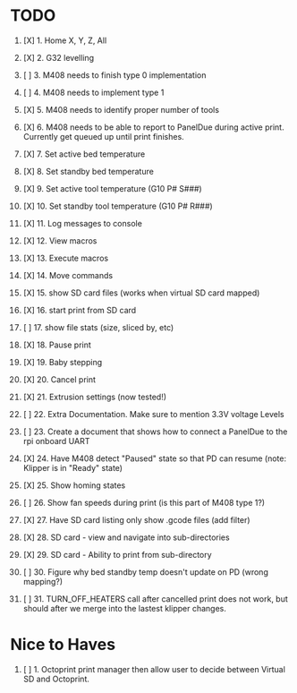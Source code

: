 TODO
=====
1. [X] 1. Home X, Y, Z, All

2. [X] 2. G32 levelling

3. [ ] 3. M408 needs to finish type 0 implementation

4. [ ] 4. M408 needs to implement type 1

5. [X] 5. M408 needs to identify proper number of tools

6. [X] 6. M408 needs to be able to report to PanelDue during active print. Currently get queued up until print finishes.

7. [X] 7. Set active bed temperature 

8. [X] 8. Set standby bed temperature

9. [X] 9. Set active tool temperature (G10 P# S###)

10. [X] 10. Set standby tool temperature (G10 P# R###)

11. [X] 11. Log messages to console

12. [X] 12. View macros

13. [X] 13. Execute macros

14. [X] 14. Move commands

15. [X] 15. show SD card files (works when virtual SD card mapped)

16. [X] 16. start print from SD card

17. [ ] 17. show file stats (size, sliced by, etc)

18. [X] 18. Pause print

19. [X] 19. Baby stepping

20. [X] 20. Cancel print

21. [X] 21. Extrusion settings (now tested!)

22. [ ] 22. Extra Documentation. Make sure to mention 3.3V voltage Levels

23. [ ] 23. Create a document that shows how to connect a PanelDue to the rpi onboard UART

24. [X] 24. Have M408 detect "Paused" state so that PD can resume (note: Klipper is in "Ready" state)

25. [X] 25. Show homing states

26. [ ] 26. Show fan speeds during print (is this part of M408 type 1?)

27. [X] 27. Have SD card listing only show .gcode files (add filter)

28. [X] 28. SD card - view and navigate into sub-directories

29. [X] 29. SD card - Ability to print from sub-directory

30. [ ] 30. Figure why bed standby temp doesn't update on PD (wrong mapping?)

31. [ ] 31. TURN_OFF_HEATERS call after cancelled print does not work, but should after we merge into the lastest klipper changes.


Nice to Haves
====

1. [ ] 1. Octoprint print manager then allow user to decide between Virtual SD and Octoprint.
